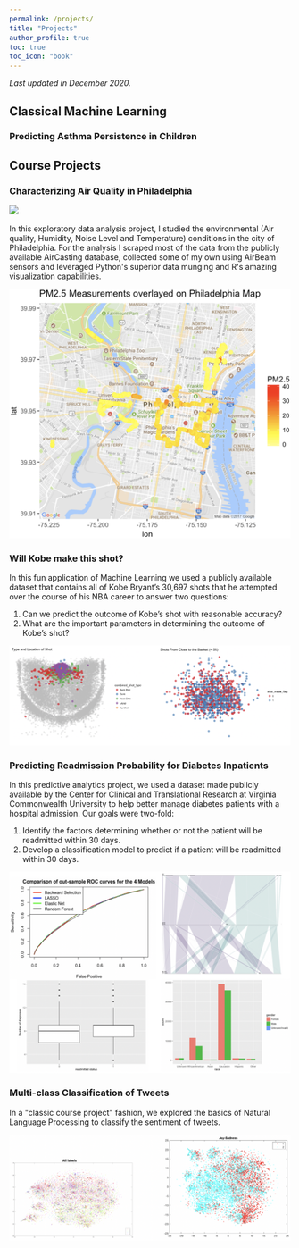 ```yaml
---
permalink: /projects/
title: "Projects"
author_profile: true
toc: true
toc_icon: "book"
---
```

*Last updated in December 2020.*
## Classical Machine Learning

### Predicting Asthma Persistence in Children

## Course Projects

### Characterizing Air Quality in Philadelphia
[![](https://img.shields.io/badge/RStudio-Open_Notebook-brightgreen?logo=RStudio)](/_posts/2016-07-20-charaterizing-air-quality.html)

In this exploratory data analysis project, I studied the environmental (Air quality, Humidity, Noise Level and Temperature) conditions in the city of Philadelphia. For the analysis I scraped most of the data from the publicly available <a href="http://aircasting.habitatmap.org/mobile_map#?map_crowd=%22undefined%22&map=%7B%22zoom%22:5,%22lat%22:37.09024,%22lng%22:-95.712891,%22mapType%22:%22roadmap%22,%22hasChangedProgrammatically%22:false%7D&data=%7B%22sensorId%22:%22Particulate%20Matter-airbeam2-pm2.5%20(µg%2Fm³)%22,%22location%22:%22%22,%22tags%22:%22%22,%22usernames%22:%22%22,%22timeFrom%22:%221575936000%22,%22timeTo%22:%221607644799%22,%22heat%22:%7B%22lowest%22:0,%22low%22:12,%22mid%22:35,%22high%22:55,%22highest%22:150%7D,%22gridResolution%22:31,%22crowdMap%22:false%7D&fetchedSessionsCount=100" style="text-decoration: none;">AirCasting</a> database, collected some of my own using <a href="https://www.habitatmap.org/airbeamand" style="text-decoration: none;">AirBeam</a> sensors and leveraged Python's superior data munging and R's amazing visualization capabilities.

<center><img src="/images/CourseProjects/Aircasting.png" width="600"></center>

### Will Kobe make this shot?
In this fun application of Machine Learning we used a publicly available dataset that contains all of Kobe Bryant’s 30,697 shots that he attempted over the course of his NBA career to answer two questions:
1. Can we predict the outcome of Kobe’s shot with reasonable accuracy?
2. What are the important parameters in determining the outcome of Kobe’s shot?

<center><img src="/images/CourseProjects/Kobe.png"></center>

### Predicting Readmission Probability for Diabetes Inpatients
In this predictive analytics project, we used a dataset made publicly available by the <a href="https://archive.ics.uci.edu/ml/datasets/Diabetes+130-US+hospitals+for+years+1999-2008" style="text-decoration: none;">Center for Clinical and Translational Research</a> at Virginia Commonwealth University to help better manage diabetes patients with a hospital admission. Our goals were two-fold:
1. Identify the factors determining whether or not the patient will be readmitted within 30 days.
2. Develop a classification model to predict if a patient will be readmitted within 30 days.

<center><img src="/images/CourseProjects/DiabetesReadmission.png" width="600"></center>

### Multi-class Classification of Tweets
In a "classic course project" fashion, we explored the basics of Natural Language Processing to classify the sentiment of tweets.

<!-- Write something about the cost function being user-defined multi dimensional.  -->

<center><img src="/images/CourseProjects/TwitterMulticlass.png"></center>
